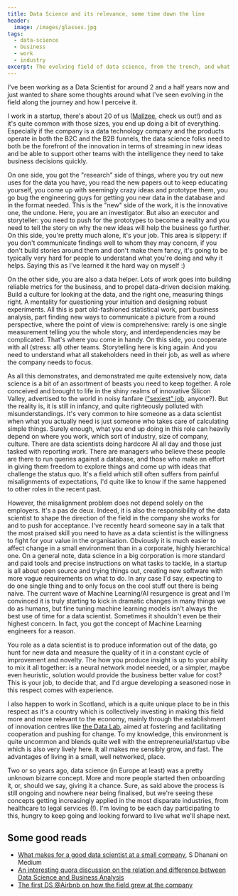 ```yaml
---
title: Data Science and its relevance, some time down the line
header:
  image: /images/glasses.jpg
tags:
  - data-science
  - business
  - work
  - industry
excerpt: The evolving field of data science, from the trench, and what is the sense of it all
---
```


I've been working as a Data Scientist for around 2 and a half years now and just wanted to share some thoughts around what I've seen evolving in the field along the journey and how I perceive it.

I work in a startup, there's about 20 of us ([Mallzee](https://mallzee.com), check us out!) and as it's quite common with those sizes, you end up doing a bit of everything. Especially if the company is a data technology company and the products operate in both the B2C and the B2B funnels, the data science folks need to both be the forefront of the innovation in terms of streaming in new ideas and be able to support other teams with the intelligence they need to take business decisions quickly.

On one side, you got the "research" side of things, where you try out new uses for the data you have, you read the new papers out to keep educating yourself, you come up with seemingly crazy ideas and prototype them, you go bug the engineering guys for getting you new data in the database and in the format needed. This is the "new" side of the work, it is the innovative one, the undone. Here, you are an investigator. But also an executor and storyteller: you need to push for the prototypes to become a reality and you need to tell the story on why the new ideas will help the business go further. On this side, you're pretty much alone, it's your job. This area is slippery: if you don't communicate findings well to whom they may concern, if you don't build stories around them and don't make them fancy, it's going to be typically very hard for people to understand what you're doing and why it helps. Saying this as I've learned it the hard way on myself :)

On the other side, you are also a data helper. Lots of work goes into building reliable metrics for the business, and to propel data-driven decision making. Build a culture for looking at the data, and the right one, measuring things right. A mentality for questioning your intuition and designing robust experiments. All this is part old-fashioned statistical work, part business analysis, part finding new ways to communicate a picture from a round perspective, where the point of view is comprehensive: rarely is one single measurement telling you the whole story, and interdependencies may be complicated. That's where you come in handy. On this side, you cooperate with all (stress: all) other teams. Storytelling here is king again. And you need to understand what all stakeholders need in their job, as well as where the company needs to focus.  

As all this demonstrates, and demonstrated me quite extensively now, data science is a bit of an assortment of beasts you need to keep together. A role conceived and brought to life in the shiny realms of innovative Silicon Valley, advertised to the world in noisy fanfare (["sexiest" job](https://hbr.org/2012/10/data-scientist-the-sexiest-job-of-the-21st-century), anyone?). But the reality is, it is still in infancy, and quite righteously polluted with misunderstandings. It's very common to hire someone as a data scientist when what you actually need is just someone who takes care of calculating simple things. Surely enough, what you end up doing in this role can heavily depend on where you work, which sort of industry, size of company, culture. There are data scientists doing hardcore AI all day and those just tasked with reporting work. There are managers who believe these people are there to run queries against a database, and those who make an effort in giving them freedom to explore things and come up with ideas that challenge the status quo. It's a field which still often suffers from painful misalignments of expectations, I'd quite like to know if the same happened to other roles in the recent past. 

However, the misalignment problem does not depend solely on the employers. It's a pas de deux. Indeed, it is also the responsibility of the data scientist to shape the direction of the field in the company she works for and to push for acceptance. I've recently heard someone say in a talk that the most praised skill you need to have as a data scientist is the willingness to fight for your value in the organisation. Obviously it is much easier to affect change in a small environment than in a corporate, highly hierarchical one. On a general note, data science in a big corporation is more standard and paid tools and precise instructions on what tasks to tackle, in a startup is all about open source and trying things out, creating new software with more vague requirements on what to do. In any case I'd say, expecting to do one single thing and to only focus on the cool stuff out there is being naive. The current wave of Machine Learning/AI resurgence is great and I'm convinced it is truly starting to kick in dramatic changes in many things we do as humans, but fine tuning machine learning models isn't always the best use of time for a data scientist. Sometimes it shouldn't even be their highest concern. In fact, you got the concept of Machine Learning engineers for a reason.

You role as a data scientist is to produce information out of the data, go hunt for new data and measure the quality of it in a constant cycle of improvement and novelty. The how you produce insight is up to your ability to mix it all together: is a neural network model needed, or a simpler, maybe even heuristic, solution would provide the business better value for cost? This is your job, to decide that, and I'd argue developing a seasoned nose in this respect comes with experience.

I also happen to work in Scotland, which is a quite unique place to be in this respect as it's a country which is collectively investing in making this field more and more relevant to the economy, mainly through the establishment of innovation centres like [the Data Lab](https://www.thedatalab.com), aimed at fostering and facilitating cooperation and pushing for change. To my knowledge, this environment is quite uncommon and blends quite well with the entrepreneurial/startup vibe which is also very lively here. It all makes me sensibly grow, and fast. The advantages of living in a small, well networked, place.

Two or so years ago, data science (in Europe at least) was a pretty unknown  bizarre concept. More and more people started then onboarding it, or, should we say, giving it a chance. Sure, as said above the process is still ongoing and nowhere near being finalised, but we're seeing these concepts getting increasingly applied in the most disparate industries, from healthcare to legal services (!). I'm loving to be each day participating to this, hungry to keep going and looking forward to live what we'll shape next.

## Some good reads

* [What makes for a good data scientist at a small company](https://medium.com/towards-data-science/what-makes-a-good-data-scientist-at-a-small-company-3f445d421dff), S Dhanani on Medium
* [An interesting quora discussion on the relation and difference between Data Science and Business Analysis](https://www.quora.com/What-is-the-difference-between-a-data-scientist-and-a-business-intelligence-analyst)
* [The first DS @Airbnb on how the field grew at the company](https://medium.com/airbnb-engineering/at-airbnb-data-science-belongs-everywhere-917250c6beba)
